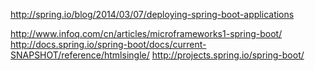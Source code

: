 http://spring.io/blog/2014/03/07/deploying-spring-boot-applications

<http://www.infoq.com/cn/articles/microframeworks1-spring-boot/>
<http://docs.spring.io/spring-boot/docs/current-SNAPSHOT/reference/htmlsingle/>
<http://projects.spring.io/spring-boot/>


